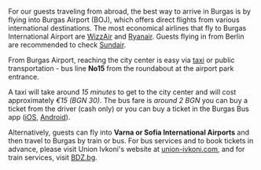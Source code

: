 For our guests traveling from abroad, the best way to arrive in Burgas is by flying into Burgas Airport (BOJ), which offers direct flights from various international destinations. The most economical airlines that fly to Burgas International Airport are <a href="https://wizzair.com/en-gb/" target="_blank">WizzAir</a> and <a href="https://ryanair.com/" target="_blank">Ryanair</a>. Guests flying in from Berlin are recommended to check <a href="https://sundair.com/booking/#/" target="_blank">Sundair</a>.

From Burgas Airport, reaching the city center is easy via [taxi](#taxi) or public transportation - bus line **No15** from the roundabout at the airport park entrance.

A taxi will take around _15 minutes_ to get to the city center and will cost approximately _€15 (BGN 30)_. The bus fare is _around 2 BGN_ you can buy a ticket from the driver (cash only) or you can buy a ticket in the Burgas Bus app (<a target="_blank" href="https://apps.apple.com/us/app/burgas/id1527094752">iOS</a>, <a href="https://play.google.com/store/apps/details?id=com.modeshift.burgas" target="_blank">Android</a>).

Alternatively, guests can fly into **Varna or Sofia International Airports** and then travel to Burgas by train or bus. For bus services and to book tickets in advance, please visit Union Ivkoni's website at <a target="_blank" href="https://union-ivkoni.com/en">union-ivkoni.com</a>, and for train services, visit <a target="_blank" href="https://www.bdz.bg/en">BDZ.bg</a>.
